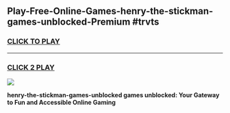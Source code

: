 
## Play-Free-Online-Games-henry-the-stickman-games-unblocked-Premium #trvts
<h3>
<a href="https://premium.freeplayer.one?title=henry-the-stickman-games-unblocked&ref=8M">CLICK TO PLAY</a></h3>
<hr>

<h3>
<a href="https://premium.freeplayer.one?title=henry-the-stickman-games-unblocked&ref=8M">CLICK 2 PLAY</a>
  
</h3>

<a href="https://premium.freeplayer.one?title=henry-the-stickman-games-unblocked&ref=8M"><img src="https://clearcache.store/games.png"></a>


**henry-the-stickman-games-unblocked games unblocked: Your Gateway to Fun and Accessible Online Gaming**
